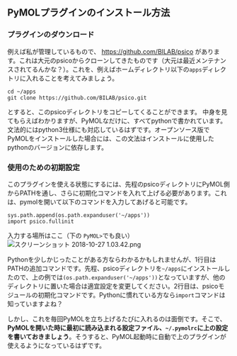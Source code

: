 ## PyMOLプラグインのインストール方法
### プラグインのダウンロード
例えば私が管理しているもので、 https://github.com/BILAB/psico があります。これは大元のpsicoからクローンしてきたものです（大元は最近メンテナンスされてるんかな？）。これを、例えばホームディレクトリ以下の`apps`ディレクトリに入れることを考えてみましょう。

    cd ~/apps
    git clone https://github.com/BILAB/psico.git

とすると、このpsicoディレクトリをコピーしてくることができます。
中身を見てもらえばわかりますが、PyMOLなだけに、すべてpythonで書かれています。文法的にはpython3仕様にも対応しているはずです。オープンソース版でPyMOLをインストールした場合には、この文法はインストールに使用したpythonのバージョンに依存します。

### 使用のための初期設定
このプラグインを使える状態にするには、先程のpsicoディレクトリにPyMOL側からPATHを通し、さらに初期化コマンドを入れて上げる必要があります。これは、pymolを開いて以下のコマンドを入力してあげると可能です。

    sys.path.append(os.path.expanduser('~/apps'))
    import psico.fullinit

入力する場所はここ（下の `PyMOL>`でも良い）
![スクリーンショット 2018-10-27 1.03.42.png](https://qiita-image-store.s3.amazonaws.com/0/224327/55a3091f-29a6-e254-85b9-79d9fb5fa9d2.png)

Pythonを少しかじったことがある方ならわかるかもしれませんが、1行目はPATHの追加コマンドです。先程、psicoディレクトリを`~/apps`にインストールしたので、上の例では`(os.path.expanduser('~/apps'))`となっていますが、他のディレクトリに置いた場合は適宜設定を変更してください。2行目は、psicoモジュールの初期化コマンドです。Pythonに慣れている方なら`import`コマンドは知っていますよね？

しかし、これを毎回PyMOLを立ち上げるたびに入れるのは面倒です。そこで、**PyMOLを開いた時に最初に読み込まれる設定ファイル、`~/.pymolrc`に上の設定を書いておきましょう**。そうすると、PyMOL起動時に自動で上のプラグインが使えるようになっているはずです。
